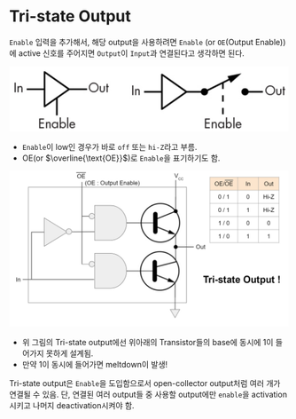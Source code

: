 # Tri-state Output

`Enable` 입력을 추가해서, 해당 output을 사용하려면 `Enable` (or `OE`(Output Enable))에 active 신호를 주어지면 `Output`이 `Input`과 연결된다고 생각하면 된다.

![tristate_output_diagram](imgs/tri-state-output_diagram.png)

* `Enable`이 low인 경우가 바로 `off` 또는 `hi-Z`라고 부름.
* $\text{OE}$(or $\overline{\text{OE}}$)로 `Enable`을 표기하기도 함.

![tristate_output](imgs/tri-state-output.png)

* 위 그림의 Tri-state output에선 위아래의 Transistor들의 base에 동시에 1이 들어가지 못하게 설계됨.
* 만약 1이 동시에 들어가면 meltdown이 발생!

Tri-state output은 `Enable`을 도입함으로서 open-collector output처럼 여러 개가 연결될 수 있음. 단, 연결된 여러 output들 중 사용할 output에만 `enable`을 activation시키고 나머지 deactivation시켜야 함. 